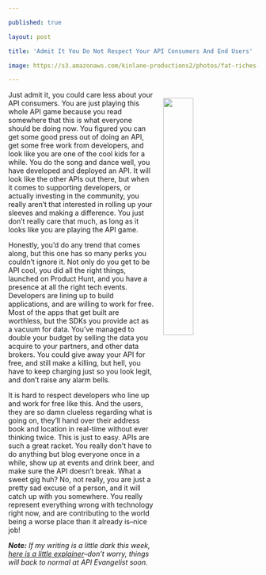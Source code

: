---
published: true
layout: post
title: 'Admit It You Do Not Respect Your API Consumers And End Users'
image: https://s3.amazonaws.com/kinlane-productions2/photos/fat-riches-russian.jpg
---

<p><img src="https://s3.amazonaws.com/kinlane-productions2/photos/fat-riches-russian.jpg" align="right" width="35%" style="padding: 15px;" />
<p>Just admit it, you could care less about your API consumers. You are just playing this whole API game because you read somewhere that this is what everyone should be doing now. You figured you can get some good press out of doing an API, get some free work from developers, and look like you are one of the cool kids for a while. You do the song and dance well, you have developed and deployed an API. It will look like the other APIs out there, but when it comes to supporting developers, or actually investing in the community, you really aren’t that interested in rolling up your sleeves and making a difference. You just don’t really care that much, as long as it looks like you are playing the API game.

<p>Honestly, you’d do any trend that comes along, but this one has so many perks you couldn’t ignore it. Not only do you get to be API cool, you did all the right things, launched on Product Hunt, and you have a presence at all the right tech events. Developers are lining up to build applications, and are willing to work for free. Most of the apps that get built are worthless, but the SDKs you provide act as a vacuum for data. You’ve managed to double your budget by selling the data you acquire to your partners, and other data brokers. You could give away your API for free, and still make a killing, but hell, you have to keep charging just so you look legit, and don’t raise any alarm bells.

<p>It is hard to respect developers who line up and work for free like this. And the users, they are so damn clueless regarding what is going on, they’ll hand over their address book and location in real-time without ever thinking twice. This is just to easy. APIs are such a great racket. You really don’t have to do anything but blog everyone once in a while, show up at events and drink beer, and make sure the API doesn’t break. What a sweet gig huh? No, not really, you are just a pretty sad excuse of a person, and it will catch up with you somewhere. You really represent everything wrong with technology right now, and are contributing to the world being a worse place than it already is–nice job!

<p><em><strong>Note:</strong> If my writing is a little dark this week, <a href="http://apievangelist.com/2017/08/28/api-rant-vs-api-research/">here is a little explainer</a>–don’t worry, things will back to normal at API Evangelist soon.</em>


